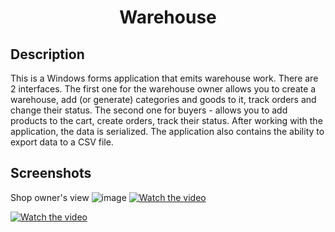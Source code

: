 <h1 align="center">Warehouse</h1>
<h2 align="center">

## Description


<p align="center">

This is a Windows forms application that emits warehouse work. There are 2 interfaces. The first one for the warehouse owner allows you to create a warehouse, add (or generate) categories and goods to it, track orders and change their status. The second one for buyers - allows you to add products to the cart, create orders, track their status. After working with the application, the data is serialized. The application also contains the ability to export data to a CSV file.

## Screenshots
Shop owner's view
![image](https://user-images.githubusercontent.com/71149930/138454791-6b4173a4-11d2-486e-a1e4-7fb2abb0b383.png)
  [![Watch the video](https://user-images.githubusercontent.com/71149930/138455094-093199d9-2081-48fa-a2fd-844f49cab007.png)](https://www.youtube.com/watch?v=Ms8YZoFlWQw)

[![Watch the video](https://user-images.githubusercontent.com/71149930/138457114-884af6c8-311d-418e-b35c-14c6cb802e2e.png)](https://youtu.be/NSkzQoW9faA)

